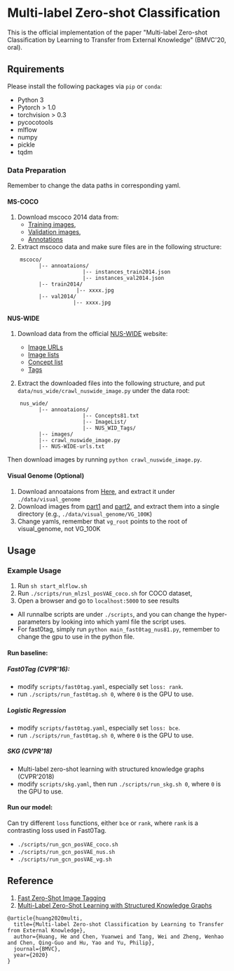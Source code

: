 # Multi-label Zero-shot Classification 

This is the official implementation of the paper "Multi-label Zero-shot Classification by Learning to Transfer from External Knowledge" (BMVC'20, oral).

## Rquirements

Please install the following packages via `pip` or `conda`:

- Python 3
- Pytorch > 1.0
- torchvision > 0.3
- pycocotools
- mlflow
- numpy
- pickle
- tqdm


### Data Preparation
Remember to change the data paths in corresponding yaml.

#### MS-COCO
1. Download mscoco 2014 data from: 
    - [Training images](http://images.cocodataset.org/zips/train2014.zip),
    - [Validation images](http://images.cocodataset.org/zips/val2014.zip),
    - [Annotations](http://images.cocodataset.org/annotations/annotations_trainval2014.zip)
2. Extract mscoco data and make sure files are in the following structure: 
```
    mscoco/
          |-- annoataions/
                        |-- instances_train2014.json
                        |-- instances_val2014.json
          |-- train2014/
                      |-- xxxx.jpg
          |-- val2014/
                     |-- xxxx.jpg
```                     

#### NUS-WIDE

1. Download data from the official [NUS-WIDE](https://lms.comp.nus.edu.sg/wp-content/uploads/2019/research/nuswide/NUS-WIDE.html) website:
    - [Image URLs](https://lms.comp.nus.edu.sg/wp-content/uploads/2019/research/nuswide/NUS-WIDE-urls.rar)
    - [Image lists](https://lms.comp.nus.edu.sg/wp-content/uploads/2019/research/nuswide/ImageList.zip)
    - [Concept list](https://lms.comp.nus.edu.sg/wp-content/uploads/2019/research/nuswide/ConceptsList.zip)
    - [Tags](https://lms.comp.nus.edu.sg/wp-content/uploads/2019/research/nuswide/NUS_WID_Tags.zip)
    
2. Extract the downloaded files into the following structure, 
and put `data/nus_wide/crawl_nuswide_image.py` under the data root:
```
    nus_wide/
          |-- annoataions/
                        |-- Concepts81.txt
                        |-- ImageList/
                        |-- NUS_WID_Tags/
          |-- images/
          |-- crawl_nuswide_image.py
          |-- NUS-WIDE-urls.txt
```  
    
Then download images by running `python crawl_nuswide_image.py`.


#### Visual Genome (Optional)
1. Download annoataions from [Here](https://visualgenome.org/static/data/dataset/objects.json.zip), and extract it under `./data/visual_genome`
2. Download images from [part1](https://cs.stanford.edu/people/rak248/VG_100K_2/images.zip) and [part2](https://cs.stanford.edu/people/rak248/VG_100K_2/images2.zip), and extract them into a single directory (e.g., `./data/visual_genome/VG_100K`)
3. Change yamls, remember that `vg_root` points to the root of visual_genome, not VG_100K



## Usage

### Example Usage
1. Run `sh start_mlflow.sh`
2. Run `./scripts/run_mlzsl_posVAE_coco.sh` for COCO dataset, 
3. Open a browser and go to `localhost:5000` to see results
- All runnalbe scripts are under `./scripts`, 
and you can change the hyper-parameters by looking into which yaml file the script uses.
- For fast0tag, simply run `python main_fast0tag_nus81.py`, remember to change the gpu to use in the python file.

#### Run baseline:

##### Fast0Tag (CVPR'16):
- modify `scripts/fast0tag.yaml`, especially set `loss: rank`.
- run `./scripts/run_fast0tag.sh 0`, where `0` is the GPU to use.

##### Logistic Regression
- modify `scripts/fast0tag.yaml`, especially set `loss: bce`.
- run `./scripts/run_fast0tag.sh 0`, where `0` is the GPU to use.

##### SKG (CVPR'18)
- Multi-label zero-shot learning with structured knowledge graphs (CVPR’2018)
- modify `scripts/skg.yaml`, then run `./scripts/run_skg.sh 0`, where `0` is the GPU to use.

#### Run our model:
Can try different `loss` functions, either `bce` or `rank`, where `rank` is a contrasting loss used in Fast0Tag.
- `./scripts/run_gcn_posVAE_coco.sh`
- `./scripts/run_gcn_posVAE_nus.sh`
- `./scripts/run_gcn_posVAE_vg.sh`


## Reference
1. [Fast Zero-Shot Image Tagging](https://arxiv.org/abs/1605.09759)
2. [Multi-Label Zero-Shot Learning with Structured Knowledge Graphs](http://openaccess.thecvf.com/content_cvpr_2018/papers/Lee_Multi-Label_Zero-Shot_Learning_CVPR_2018_paper.pdf)


```
@article{huang2020multi,
  title={Multi-label Zero-shot Classification by Learning to Transfer from External Knowledge},
  author={Huang, He and Chen, Yuanwei and Tang, Wei and Zheng, Wenhao and Chen, Qing-Guo and Hu, Yao and Yu, Philip},
  journal={BMVC},
  year={2020}
}
```
 